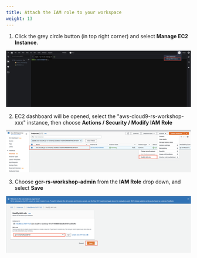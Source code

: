 ```yaml
---
title: Attach the IAM role to your workspace
weight: 13
---
```


1. Click the grey circle button (in top right corner) and select **Manage EC2 Instance**.

![Cloud9 Manage EC2 Instance](/images/cloud9-manage-ec2.png)

2. EC2 dashboard will be opened, select the "aws-cloud9-rs-workshop-xxx" instance, then choose **Actions / Security / Modify IAM Role**

![EC2 Modify Role](/images/ec2-modify-role.png)

3. Choose **gcr-rs-workshop-admin** from the **IAM Role** drop down, and select **Save**

![EC2 Modify Role](/images/ec2-select-role.png)
